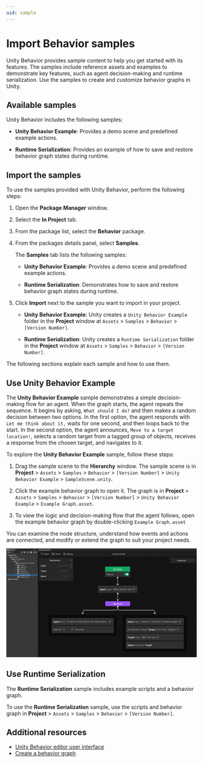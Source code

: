 ```yaml
---
uid: sample
---
```

# Import Behavior samples

Unity Behavior provides sample content to help you get started with its features. The samples include reference assets and examples to demonstrate key features, such as agent decision-making and runtime serialization. Use the samples to create and customize behavior graphs in Unity.

## Available samples

Unity Behavior includes the following samples:
   
* **Unity Behavior Example**: Provides a demo scene and predefined example actions.

* **Runtime Serialization**: Provides an example of how to save and restore behavior graph states during runtime.

## Import the samples

To use the samples provided with Unity Behavior, perform the following steps:

1. Open the **Package Manager** window.
2. Select the **In Project** tab. 
3. From the package list, select the **Behavior** package.
4. From the packages details panel, select **Samples**.

   The **Samples** tab lists the following samples:
   
   * **Unity Behavior Example**: Provides a demo scene and predefined example actions.

   * **Runtime Serialization**: Demonstrates how to save and restore behavior graph states during runtime.

5. Click **Import** next to the sample you want to import in your project. 

    * **Unity Behavior Example**: Unity creates a `Unity Behavior Example` folder in the **Project** window at `Assets` > `Samples` > `Behavior` > `[Version Number]`.

    * **Runtime Serialization**: Unity creates a `Runtime Serialization` folder in the **Project** window at `Assets` > `Samples` > `Behavior` > `[Version Number]`.

The following sections explain each sample and how to use them.

## Use Unity Behavior Example

The **Unity Behavior Example** sample demonstrates a simple decision-making flow for an agent. When the graph starts, the agent repeats the sequence. It begins by asking, `What should I do?` and then makes a random decision between two options. In the first option, the agent responds with `Let me think about it,` waits for one second, and then loops back to the start. In the second option, the agent announces, `Move to a target location!`, selects a random target from a tagged group of objects, receives a response from the chosen target, and navigates to it.

To explore the **Unity Behavior Example** sample, follow these steps:

1. Drag the sample scene to the **Hierarchy** window. The sample scene is in **Project** > `Assets` > `Samples` > `Behavior` > `[Version Number]` > `Unity Behavior Example` > `SampleScene.unity`.

2. Click the example behavior graph to open it. The graph is in **Project** > `Assets` > `Samples` > `Behavior` > `[Version Number]` > `Unity Behavior Example` > `Example Graph.asset`.

3. To view the logic and decision-making flow that the agent follows, open the example behavior graph by double-clicking `Example Graph.asset`

You can examine the node structure, understand how events and actions are connected, and modify or extend the graph to suit your project needs.

   ![Sample graph](Images/Sample-Scene-Graph.png)

## Use Runtime Serialization

The **Runtime Serialization** sample includes example scripts and a behavior graph. 

To use the **Runtime Serialization** sample, use the scripts and behavior graph in **Project** > `Assets` > `Samples` > `Behavior` > `[Version Number]`.

## Additional resources

* [Unity Behavior editor user interface](user-interface.md)
* [Create a behavior graph](create-behavior-graph.md)